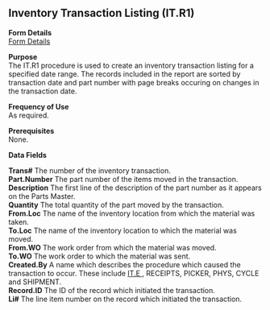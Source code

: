 ##  Inventory Transaction Listing (IT.R1)

<PageHeader />

**Form Details**  
[ Form Details ](IT-R1-1/README.md)   

**Purpose**  
The IT.R1 procedure is used to create an inventory transaction listing for a
specified date range. The records included in the report are sorted by
transaction date and part number with page breaks occuring on changes in the
transaction date.

**Frequency of Use**  
As required.

**Prerequisites**  
None.

**Data Fields**

**Trans#** The number of the inventory transaction.  
**Part.Number** The part number of the items moved in the transaction.  
**Description** The first line of the description of the part number as it
appears on the Parts Master.  
**Quantity** The total quantity of the part moved by the transaction.  
**From.Loc** The name of the inventory location from which the material was
taken.  
**To.Loc** The name of the inventory location to which the material was moved.  
**From.WO** The work order from which the material was moved.  
**To.WO** The work order to which the material was sent.  
**Created.By** A name which describes the procedure which caused the transaction to occur. These include [ IT.E ](../../../../rover/AP-OVERVIEW/AP-ENTRY/AP-E/CHECKS-E/AP-CONTROL/GLCHART-E/GLCHART-E-1/GLCHART-R2/WO-CONTROL/WO-E/IT-E) , RECEIPTS, PICKER, PHYS, CYCLE and SHIPMENT.   
**Record.ID** The ID of the record which initiated the transaction.  
**Li#** The line item number on the record which initiated the transaction.  
  
<badge text= "Version 8.10.57" vertical="middle" />

<PageFooter />